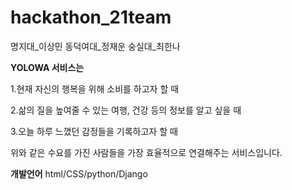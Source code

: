 # hackathon_21team

명지대_이상민
동덕여대_정재운
숭실대_최한나



**YOLOWA 서비스는**

1.현재 자신의 행복을 위해 소비를 하고자 할 때

2.삶의 질을 높여줄 수 있는 여행, 건강 등의 정보를 알고 싶을 때

3.오늘 하루 느꼈던 감정들을 기록하고자 할 때

위와 같은 수요를 가진 사람들을 가장 효율적으로 연결해주는 서비스입니다.

**개발언어**
html/CSS/python/Django
